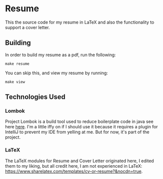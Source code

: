 # Resume

This the source code for my resume in LaTeX and also the functionality to support a cover letter.

## Building

In order to build my resume as a pdf, run the following:
```
make resume
```

You can skip this, and view my resume by running:
```
make view
```
## Technologies Used

### Lombok

Project Lombok is a build tool used to reduce boilerplate code in java see here [here](https://projectlombok.org/ "Project Lombok"). I'm a little iffy on if I 
should use it because it requires a plugin for IntelliJ to prevent my IDE from yelling at me. But for now, it's part of the project.

### LaTeX
The LaTeX modules for Resume and Cover Letter originated here, I edited them to my liking, but all credit here, I am not experienced in LaTeX:
https://www.sharelatex.com/templates/cv-or-resume?&nocdn=true.
